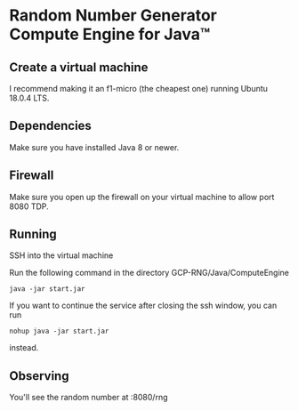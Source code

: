 # Random Number Generator Compute Engine for Java™

## Create a virtual machine

I recommend making it an f1-micro (the cheapest one) running Ubuntu 18.0.4 LTS.

## Dependencies

Make sure you have installed Java 8 or newer.

## Firewall

Make sure you open up the firewall on your virtual machine to allow port 8080 TDP.

## Running

SSH into the virtual machine

Run the following command in the directory GCP-RNG/Java/ComputeEngine

`java -jar start.jar`

If you want to continue the service after closing the ssh window, you can run

`nohup java -jar start.jar`

instead.

## Observing

You'll see the random number at <external ip>:8080/rng
